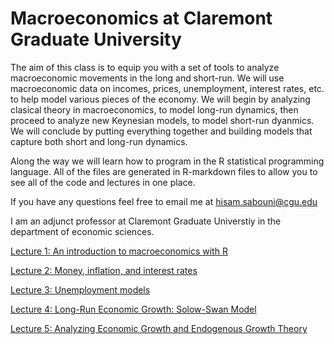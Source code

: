 <meta name="google-site-verification" content="6gpjpwy7Vo5jZ4XT5JfZFaFqr-G9ijl_4FEmmgAiVcI" />

# Macroeconomics at Claremont Graduate University

The aim of this class is to equip you with a set of tools to analyze macroeconomic movements in the long and short-run. 
We will use macroeconomic data on incomes, prices, unemployment, interest rates, etc. to help model various pieces of the economy. We will begin by analyzing clasical theory in macroeconomics, to model long-run dynamics, then proceed to analyze new Keynesian models, to model short-run dyanmics. 
We will conclude by putting everything together and building models that capture both short and long-run dynamics.

Along the way we will learn how to program in the R statistical programming language. 
All of the files are generated in R-markdown files to allow you to see all of the code and lectures in one place. 

If you have any questions feel free to email me at hisam.sabouni@cgu.edu

I am an adjunct professor at Claremont Graduate Universtiy in the department of economic sciences.

[Lecture 1: An introduction to macroeconomics with R](https://github.com/hisamsabouni/macroLectures/blob/master/lecture_1.pdf)

[Lecture 2: Money, inflation, and interest rates](https://github.com/hisamsabouni/macroLectures/blob/master/lecture_2.pdf)

[Lecture 3: Unemployment models](https://github.com/hisamsabouni/macroLectures/blob/master/lecture_3.pdf)

[Lecture 4: Long-Run Economic Growth: Solow-Swan Model](https://github.com/hisamsabouni/macroLectures/blob/master/lecture_4.pdf)

[Lecture 5: Analyzing Economic Growth and Endogenous Growth Theory](https://github.com/hisamsabouni/macroLectures/blob/master/lecture_5.pdf)
